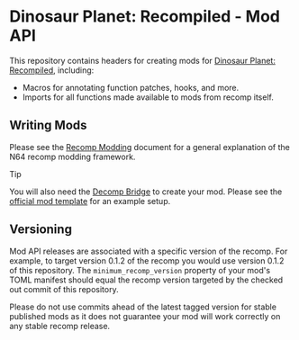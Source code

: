 # Dinosaur Planet: Recompiled - Mod API
This repository contains headers for creating mods for [Dinosaur Planet: Recompiled](https://github.com/Francessco121/dino-recomp), including:

- Macros for annotating function patches, hooks, and more.
- Imports for all functions made available to mods from recomp itself.

## Writing Mods
Please see the [Recomp Modding](https://hackmd.io/fMDiGEJ9TBSjomuZZOgzNg) document for a general explanation of the N64 recomp modding framework.

> [!TIP]
> You will also need the [Decomp Bridge](https://github.com/Francessco121/dino-recomp-decomp-bridge) to create your mod. Please see the [official mod template](https://github.com/Francessco121/dino-recomp-mod-template) for an example setup.

## Versioning
Mod API releases are associated with a specific version of the recomp. For example, to target version 0.1.2 of the recomp you would use version 0.1.2 of this repository. The `minimum_recomp_version` property of your mod's TOML manifest should equal the recomp version targeted by the checked out commit of this repository.

Please do not use commits ahead of the latest tagged version for stable published mods as it does not guarantee your mod will work correctly on any stable recomp release.
